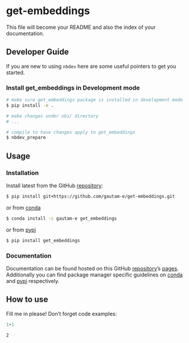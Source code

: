 # get-embeddings


<!-- WARNING: THIS FILE WAS AUTOGENERATED! DO NOT EDIT! -->

This file will become your README and also the index of your
documentation.

## Developer Guide

If you are new to using `nbdev` here are some useful pointers to get you
started.

### Install get_embeddings in Development mode

``` sh
# make sure get_embeddings package is installed in development mode
$ pip install -e .

# make changes under nbs/ directory
# ...

# compile to have changes apply to get_embeddings
$ nbdev_prepare
```

## Usage

### Installation

Install latest from the GitHub
[repository](https://github.com/gautam-e/get-embeddings):

``` sh
$ pip install git+https://github.com/gautam-e/get-embeddings.git
```

or from [conda](https://anaconda.org/gautam-e/get-embeddings)

``` sh
$ conda install -c gautam-e get_embeddings
```

or from [pypi](https://pypi.org/project/get-embeddings/)

``` sh
$ pip install get_embeddings
```

### Documentation

Documentation can be found hosted on this GitHub
[repository](https://github.com/gautam-e/get-embeddings)’s
[pages](https://gautam-e.github.io/get-embeddings/). Additionally you
can find package manager specific guidelines on
[conda](https://anaconda.org/gautam-e/get-embeddings) and
[pypi](https://pypi.org/project/get-embeddings/) respectively.

## How to use

Fill me in please! Don’t forget code examples:

``` python
1+1
```

    2

